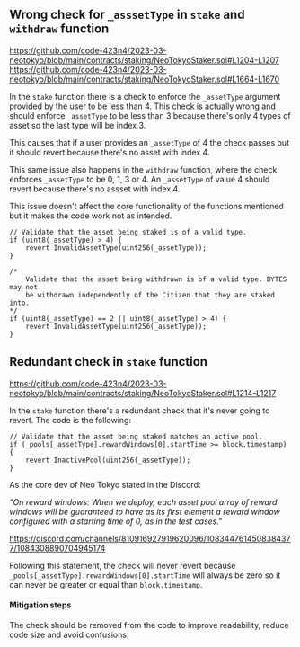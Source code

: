 ## Wrong check for `_asssetType` in `stake` and `withdraw` function

https://github.com/code-423n4/2023-03-neotokyo/blob/main/contracts/staking/NeoTokyoStaker.sol#L1204-L1207
https://github.com/code-423n4/2023-03-neotokyo/blob/main/contracts/staking/NeoTokyoStaker.sol#L1664-L1670

In the `stake` function there is a check to enforce the `_assetType` argument provided by the user to be less than 4. This check is actually wrong and should enforce `_assetType` to be less than 3 because there's only 4 types of asset so the last type will be index 3. 

This causes that if a user provides an `_assetType` of 4 the check passes but it should revert because there's no asset with index 4. 

This same issue also happens in the `withdraw` function, where the check enforces `_assetType` to be 0, 1, 3 or 4. An `_assetType` of value 4 should revert because there's no assset with index 4. 

This issue doesn't affect the core functionality of the functions mentioned but it makes the code work not as intended.

```solidity
// Validate that the asset being staked is of a valid type.
if (uint8(_assetType) > 4) {
	revert InvalidAssetType(uint256(_assetType));
}
```
```solidity
/*
	Validate that the asset being withdrawn is of a valid type. BYTES may not 
	be withdrawn independently of the Citizen that they are staked into.
*/
if (uint8(_assetType) == 2 || uint8(_assetType) > 4) {
	revert InvalidAssetType(uint256(_assetType));
}
```

## Redundant check in `stake` function 

https://github.com/code-423n4/2023-03-neotokyo/blob/main/contracts/staking/NeoTokyoStaker.sol#L1214-L1217

In the `stake` function there's a redundant check that it's never going to revert. The code is the following:

```solidity
// Validate that the asset being staked matches an active pool.
if (_pools[_assetType].rewardWindows[0].startTime >= block.timestamp) {
	revert InactivePool(uint256(_assetType));
}
```

As the core dev of Neo Tokyo stated in the Discord:

_"On reward windows:
When we deploy, each asset pool array of reward windows will be guaranteed to have as its first element a reward window configured with a starting time of 0, as in the test cases."_

https://discord.com/channels/810916927919620096/1083447614508384377/1084308890704945174

Following this statement, the check will never revert because `_pools[_assetType].rewardWindows[0].startTime` will always be zero so it can never be greater or equal than `block.timestamp`. 

#### Mitigation steps
The check should be removed from the code to improve readability, reduce code size and avoid confusions. 